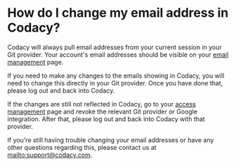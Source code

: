 # How do I change my email address in Codacy?

Codacy will always pull email addresses from your current session in your Git provider. Your account's email addresses should be visible on your [email management](https://app.codacy.com/account/notifications) page.

If you need to make any changes to the emails showing in Codacy, you will need to change this directly in your Git provider. Once you have done that, please log out and back into Codacy.

If the changes are still not reflected in Codacy, go to your [access management](https://app.codacy.com/account/access-management) page and revoke the relevant Git provider or Google integration. After that, please log out and back into Codacy with that provider.

If you're still having trouble changing your email addresses or have any other questions regarding this, please contact us at <mailto:support@codacy.com>.
